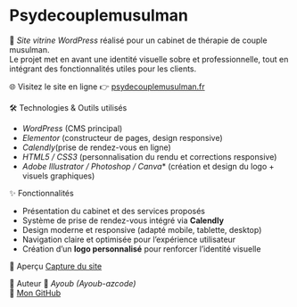 # Psydecouplemusulman

🚀 *Site vitrine WordPress* réalisé pour un cabinet de thérapie de couple musulman.  
Le projet met en avant une identité visuelle sobre et professionnelle, tout en intégrant des fonctionnalités utiles pour les clients.

🌐 Visitez le site en ligne
👉 [psydecouplemusulman.fr](https://psydecouplemusulman.fr/)

🛠️ Technologies & Outils utilisés
- *WordPress* (CMS principal)  
- *Elementor* (constructeur de pages, design responsive)  
- *Calendly*(prise de rendez-vous en ligne)  
- *HTML5 / CSS3* (personnalisation du rendu et corrections responsive)  
- *Adobe Illustrator / Photoshop / Canva** (création et design du logo + visuels graphiques)  

✨ Fonctionnalités
- Présentation du cabinet et des services proposés  
- Système de prise de rendez-vous intégré via **Calendly**  
- Design moderne et responsive (adapté mobile, tablette, desktop)  
- Navigation claire et optimisée pour l’expérience utilisateur  
- Création d’un **logo personnalisé** pour renforcer l’identité visuelle  

📱 Aperçu
[Capture du site](site)  


📌 Auteur
👤 *Ayoub (Ayoub-azcode)*  
🔗 [Mon GitHub](https://github.com/Ayoub-azcode)  
